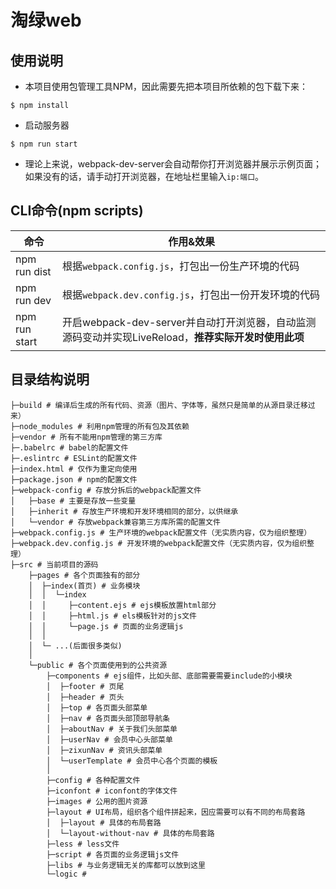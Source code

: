 # 淘绿web

## 使用说明
- 本项目使用包管理工具NPM，因此需要先把本项目所依赖的包下载下来：
```
$ npm install
```

- 启动服务器
```
$ npm run start
```

- 理论上来说，webpack-dev-server会自动帮你打开浏览器并展示示例页面；如果没有的话，请手动打开浏览器，在地址栏里输入`ip:端口`。

## CLI命令(npm scripts)
| 命令            | 作用&效果          |
| --------------- | ------------- |
| npm run dist   | 根据`webpack.config.js`，打包出一份生产环境的代码 |
| npm run dev     | 根据`webpack.dev.config.js`，打包出一份开发环境的代码 |
| npm run start   | 开启webpack-dev-server并自动打开浏览器，自动监测源码变动并实现LiveReload，**推荐实际开发时使用此项** |

## 目录结构说明
```
├─build # 编译后生成的所有代码、资源（图片、字体等，虽然只是简单的从源目录迁移过来）
├─node_modules # 利用npm管理的所有包及其依赖
├─vendor # 所有不能用npm管理的第三方库
├─.babelrc # babel的配置文件
├─.eslintrc # ESLint的配置文件
├─index.html # 仅作为重定向使用
├─package.json # npm的配置文件
├─webpack-config # 存放分拆后的webpack配置文件
│   ├─base # 主要是存放一些变量
│   ├─inherit # 存放生产环境和开发环境相同的部分，以供继承
│   └─vendor # 存放webpack兼容第三方库所需的配置文件
├─webpack.config.js # 生产环境的webpack配置文件（无实质内容，仅为组织整理）
├─webpack.dev.config.js # 开发环境的webpack配置文件（无实质内容，仅为组织整理）
├─src # 当前项目的源码
    ├─pages # 各个页面独有的部分
    │  ├─index(首页) # 业务模块
    │  │  └─index 
    │  │     ├─content.ejs # ejs模板放置html部分
    │  │  	 ├─html.js # els模板针对的js文件
    │  │     └─page.js # 页面的业务逻辑js
    │  │
    │  └─ ...(后面很多类似)
    │
    └─public # 各个页面使用到的公共资源
        ├─components # ejs组件，比如头部、底部需要需要include的小模块
        │  ├─footer # 页尾
        │  ├─header # 页头
        │  ├─top # 各页面头部菜单
        │  ├─nav # 各页面头部顶部导航条
        │  ├─aboutNav # 关于我们头部菜单
        │  ├─userNav # 会员中心头部菜单
        │  ├─zixunNav # 资讯头部菜单
        │  └─userTemplate # 会员中心各个页面的模板
        │  
        ├─config # 各种配置文件
        ├─iconfont # iconfont的字体文件
        ├─images # 公用的图片资源
        ├─layout # UI布局，组织各个组件拼起来，因应需要可以有不同的布局套路
        │  ├─layout # 具体的布局套路
        │  └─layout-without-nav # 具体的布局套路
        ├─less # less文件
        ├─script # 各页面的业务逻辑js文件
        ├─libs # 与业务逻辑无关的库都可以放到这里
        └─logic # 
```
